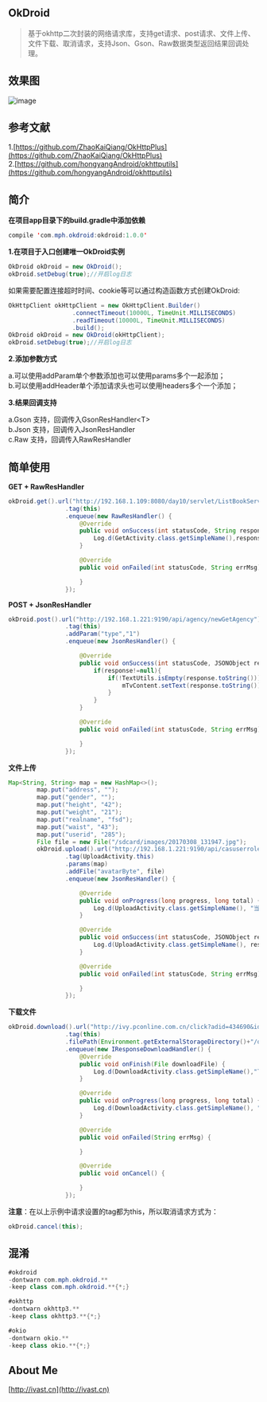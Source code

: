 ## **OkDroid**
> 基于okhttp二次封装的网络请求库，支持get请求、post请求、文件上传、文件下载、取消请求，支持Json、Gson、Raw数据类型返回结果回调处理。

## **效果图**
![image](https://github.com/hcs-xph/Okhttp-OkDroid/blob/master/screen/okdroid.gif)

## **参考文献**
1.[https://github.com/ZhaoKaiQiang/OkHttpPlus](https://github.com/ZhaoKaiQiang/OkHttpPlus)<br/>
2.[https://github.com/hongyangAndroid/okhttputils](https://github.com/hongyangAndroid/okhttputils)

## **简介**
**在项目app目录下的build.gradle中添加依赖**
```java
compile 'com.mph.okdroid:okdroid:1.0.0'
```
**1.在项目于入口创建唯一OkDroid实例**
```java
OkDroid okDroid = new OkDroid();
okDroid.setDebug(true);//开启log日志
```
如果需要配置连接超时时间、cookie等可以通过构造函数方式创建OkDroid:
```java
OkHttpClient okHttpClient = new OkHttpClient.Builder()
                  .connectTimeout(10000L, TimeUnit.MILLISECONDS)
                  .readTimeout(10000L, TimeUnit.MILLISECONDS)
                  .build();
OkDroid okDroid = new OkDroid(okHttpClient);
okDroid.setDebug(true);//开启log日志
```
**2.添加参数方式**<br/>

a.可以使用addParam单个参数添加也可以使用params多个一起添加；<br/>
b.可以使用addHeader单个添加请求头也可以使用headers多个一个添加；<br/>

**3.结果回调支持**<br/>

a.Gson 支持，回调传入GsonResHandler\<T> <br/>
b.Json 支持，回调传入JsonResHandler<br/>
c.Raw 支持，回调传入RawResHandler

## **简单使用**
**GET + RawResHandler**
```java
okDroid.get().url("http://192.168.1.109:8080/day10/servlet/ListBookServlet")
                .tag(this)
                .enqueue(new RawResHandler() {
                    @Override
                    public void onSuccess(int statusCode, String response) {
                        Log.d(GetActivity.class.getSimpleName(),response);
                    }

                    @Override
                    public void onFailed(int statusCode, String errMsg) {

                    }
                });
```
**POST + JsonResHandler**
```java
okDroid.post().url("http://192.168.1.221:9190/api/agency/newGetAgency")
                .tag(this)
                .addParam("type","1")
                .enqueue(new JsonResHandler() {

                    @Override
                    public void onSuccess(int statusCode, JSONObject response) {
                        if(response!=null){
                            if(!TextUtils.isEmpty(response.toString())){
                                mTvContent.setText(response.toString());
                            }
                        }
                    }

                    @Override
                    public void onFailed(int statusCode, String errMsg) {

                    }
                });

```
**文件上传**
```java
Map<String, String> map = new HashMap<>();
        map.put("address", "");
        map.put("gender", "");
        map.put("height", "42");
        map.put("weight", "21");
        map.put("realname", "fsd");
        map.put("waist", "43");
        map.put("userid", "285");
        File file = new File("/sdcard/images/20170308_131947.jpg");
        okDroid.upload().url("http://192.168.1.221:9190/api/casuserroleapi/editUserInfo")
                .tag(UploadActivity.this)
                .params(map)
                .addFile("avatarByte", file)
                .enqueue(new JsonResHandler() {

                    @Override
                    public void onProgress(long progress, long total) {
                        Log.d(UploadActivity.class.getSimpleName(), "当前进度-->" + progress + ",总大小-->" + total);
                    }

                    @Override
                    public void onSuccess(int statusCode, JSONObject response) {
                        Log.d(UploadActivity.class.getSimpleName(), response.toString());
                    }

                    @Override
                    public void onFailed(int statusCode, String errMsg) {

                    }
                });
```
**下载文件**
```java
okDroid.download().url("http://ivy.pconline.com.cn/click?adid=434690&id=pc.xz.android.zd.tl1.&__uuid=10220796")
                .tag(this)
                .filePath(Environment.getExternalStorageDirectory()+"/okdroid/kyw.apk")
                .enqueue(new IResponseDownloadHandler() {
                    @Override
                    public void onFinish(File downloadFile) {
                        Log.d(DownloadActivity.class.getSimpleName(),"下载成功");
                    }

                    @Override
                    public void onProgress(long progress, long total) {
                        Log.d(DownloadActivity.class.getSimpleName(), "当前进度-->" + progress + ",总大小-->" + total);
                    }

                    @Override
                    public void onFailed(String errMsg) {

                    }

                    @Override
                    public void onCancel() {

                    }
                });

```
**注意**：在以上示例中请求设置的tag都为this，所以取消请求方式为：
```java
okDroid.cancel(this);
```

## **混淆**
```java
#okdroid
-dontwarn com.mph.okdroid.**
-keep class com.mph.okdroid.**{*;}

#okhttp
-dontwarn okhttp3.**
-keep class okhttp3.**{*;}

#okio
-dontwarn okio.**
-keep class okio.**{*;}
```
## **About Me**
[http://ivast.cn](http://ivast.cn)